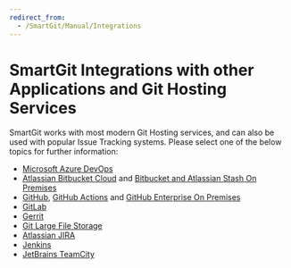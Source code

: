 ```yaml
---
redirect_from:
  - /SmartGit/Manual/Integrations
---
```

# SmartGit Integrations with other Applications and Git Hosting Services

SmartGit works with most modern Git Hosting services, and can also be used with popular Issue Tracking systems. Please select one of the below topics for further information:

- [Microsoft Azure DevOps](Azure-DevOps.md)
- [Atlassian Bitbucket Cloud](Bitbucket-integration) and [Bitbucket and Atlassian Stash On Premises](BitBucket-Server-Atlassian-Stash-integration.md)
- [GitHub](GitHub-integration), [GitHub Actions](GitHub-Actions) and [GitHub Enterprise On Premises](GitHub-Enterprise-Integration.md)
- [GitLab](GitLab.md)
- [Gerrit](Gerrit.md)
- [Git Large File Storage](Git-LFS.md)
- [Atlassian JIRA](JIRA.md)
- [Jenkins](Jenkins.md)
- [JetBrains TeamCity](TeamCity.md)
